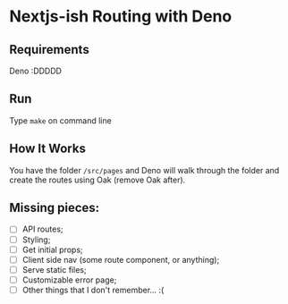 # Nextjs-ish Routing with Deno

## Requirements
Deno :DDDDD

## Run
Type `make` on command line

## How It Works
You have the folder `/src/pages` and Deno will walk through the folder and create the routes using Oak (remove Oak after).

## Missing pieces:
- [ ] API routes;
- [ ] Styling;
- [ ] Get initial props;
- [ ] Client side nav (some route component, or anything);
- [ ] Serve static files;
- [ ] Customizable error page;
- [ ] Other things that I don't remember… :(
